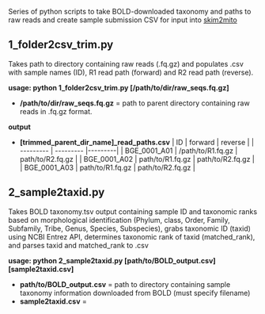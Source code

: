 Series of python scripts to take BOLD-downloaded taxonomy and paths to raw reads and create sample submission CSV for input into [skim2mito](https://github.com/o-william-white/skim2mito)

## 1_folder2csv_trim.py
Takes path to directory containing raw reads (.fq.gz) and populates .csv with sample names (ID), R1 read path (forward) and R2 read path (reverse).

**usage: python 1_folder2csv_trim.py [/path/to/dir/raw_seqs.fq.gz]**
- **/path/to/dir/raw_seqs.fq.gz** = path to parent directory containing raw reads in .fq.gz format.
  
**output**
- **[trimmed_parent_dir_name]_read_paths.csv**
| ID  | forward | reverse |
| --------- | --------- |---------|
| BGE_0001_A01  | /path/to/R1.fq.gz  | path/to/R2.fq.gz |
| BGE_0001_A02 | path/to/R1.fq.gz  | path/to/R2.fq.gz |
| BGE_0001_A03 | path/to/R1.fq.gz | path/to/R2.fq.gz |

## 2_sample2taxid.py
Takes BOLD taxonomy.tsv output containing sample ID and taxonomic ranks based on morphological identification (Phylum, class, Order, Family, Subfamily, Tribe, Genus, Species, Subspecies), grabs taxonomic ID (taxid) using NCBI Entrez API, determines taxonomic rank of taxid (matched_rank), and parses taxid and matched_rank to .csv

**usage: python 2_sample2taxid.py [path/to/BOLD_output.csv] [sample2taxid.csv]**
- **path/to/BOLD_output.csv** = path to directory containing sample taxonomy information downloaded from BOLD (must specify filename)
- **sample2taxid.csv** = 
